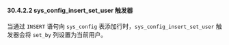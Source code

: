 #### 30.4.2.2 sys_config_insert_set_user 触发器

当通过 `INSERT` 语句向 `sys_config` 表添加行时，`sys_config_insert_set_user` 触发器会将 `set_by` 列设置为当前用户。